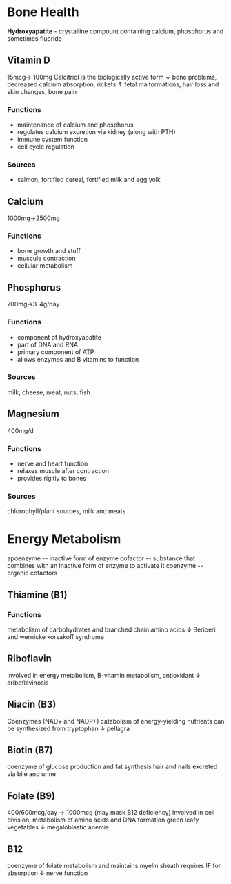 # Bone Health
**Hydroxyapatite** - crystalline compount containing calcium, phosphorus and sometimes fluoride
## Vitamin D 
15mcg-> 100mg 
Calcitriol is the biologically active form
$\downarrow$ bone problems, decreased calcium absorption, rickets
$\uparrow$ fetal malformations, hair loss and skin changes, bone pain 
### Functions 
- maintenance of calcium and phosphorus
- regulates calcium excretion via kidney (along with PTH)
- immune system function
- cell cycle regulation
### Sources
- salmon, fortified cereal, fortified milk and egg yolk
## Calcium
1000mg->2500mg
### Functions
- bone growth and stuff
- muscule contraction
- cellular metabolism
## Phosphorus
700mg->3-4g/day
### Functions
- component of hydroxyapatite 
- part of DNA and RNA 
- primary component of ATP
- allows enzymes and B vitamins to function 
### Sources
milk, cheese, meat, nuts, fish
## Magnesium
400mg/d
### Functions
- nerve and heart function
- relaxes muscle after contraction
- provides rigitiy to bones
### Sources
chlorophyll/plant sources, milk and meats
# Energy Metabolism
apoenzyme -- inactive form of enzyme
cofactor -- substance that combines with an inactive form of enzyme to activate it
coenzyme -- organic cofactors
## Thiamine (B1)
### Functions
metabolism of carbohydrates and branched chain amino acids
$\downarrow$ Beriberi and wernicke korsakoff syndrome
## Riboflavin
involved in energy metabolism, B-vitamin metabolism, antioxidant
$\downarrow$ ariboflavinosis
## Niacin (B3)
Coenzymes (NAD+ and NADP+)
catabolism of energy-yielding nutrients
can be synthesized from tryptophan
$\downarrow$ pellagra 
## Biotin (B7)
coenzyme of glucose production and fat synthesis
hair and nails
excreted via bile and urine
## Folate (B9)
400/600mcg/day -> 1000mcg (may mask B12 deficiency)
involved in cell division, metabolism of amino acids and DNA formation
green leafy vegetables
$\downarrow$ megaloblastic anemia 
## B12
coenzyme of folate metabolism and maintains myelin sheath
requires IF for absorption
$\downarrow$ nerve function 